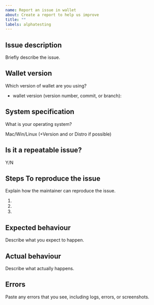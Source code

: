 ```yaml
---
name: Report an issue in wallet
about: Create a report to help us improve
title: ""
labels: alphatesting
---
```


## Issue description

Briefly describe the issue.

## Wallet version

Which version of wallet are you using?

- wallet version (version number, commit, or branch):

## System specification

What is your operating system?

Mac/Win/Linux (+Version and or Distro if possible)

## Is it a repeatable issue?

Y/N

## Steps To reproduce the issue

Explain how the maintainer can reproduce the issue.

1.
2.
3.

## Expected behaviour

Describe what you expect to happen.

## Actual behaviour

Describe what actually happens.

## Errors

Paste any errors that you see, including logs, errors, or screenshots.
